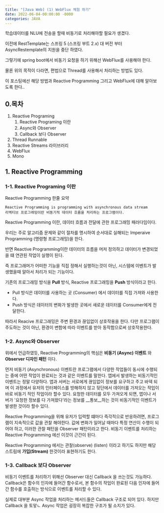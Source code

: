 ```yaml
---
title: "[Java Web] (1) WebFlux 체험 하기"
date: 2022-06-04-00:00:00 -0000
categories: JAVA
---
```


학습데이터를 NLU에 전송을 할때 비동기로 처리해야할 필요가 생겼다.

이전에 RestTemplate는 스프링 5 (스프링 부트 2.x) 대 버전 부터 AsyncRestemplate의 지원을 중단 하였다.

그렇기에 spring boot에서 비동기 요청을 하기 위해선 WebFlux를 사용해야 한다.

물론 위의 목적이 다라면, 편법으로 Thread를 사용해서 처리하는 방법도 있다.

이 포스팅에선 해당 방법과 Reactive Programming 그리고 WebFlux에 대해 알아보도록 한다..

## 0.목차
1. Reactive Programing 
   1. Reactive Programing 이란
   2. Async와 Observer
   3. Callback 보다 Observer
2. Thread Runnable
3. Reactive Streams 라이브러리
4. WebFlux
5. Mono


## 1. Reactive Programming 

### 1-1. Reactive Programing 이란
Reactive Programming 한줄 요약

```
Reactive Programming is programming with asynchronous data stream
리엑티브 프로그래밍이란 비동기적 데이터 흐름을 처리하는 프로그램이다.
```

Reactive Programming 이란, 데이터 흐름과 전달에 관한 프로그래밍 패러다임이다.

우리는 주로 알고리즘 문제와 같이 절차를 명시하여 순서대로 실해되는 Imperaive Programming (명령형 프로그래밍)을 한다.

반면 Reactive Programming이란 데이터의 흐름을 머저 정의하고 데이터가 변경되었을 떄 연관된 작업이 실행이 된다.

즉 프로그래머가 어떠한 기능을 직접 정해서 실행하는것이 아닌, 시스템에 이벤트가 발생했을때 알아서 처리가 되는 기능이다.

기존의 프로그래밍 방식을 __Pull__ 방식, Reactive 프로그래밍을 __Push__ 방식이라고 한다.
- Pull 방식은 데이터를 사용하는 곳 (Consumer) 에서 데이터를 직접 가져와 사용한다.
- Push 방식은 데이터의 변화가 발생한 곳에서 새로운 데이터를 Consumer에게 전달한다. 

따라서 Reacive 프로그래밍은 주변 환경과 끊임없이 상호작용을 한다. 다만 프로그램이 주도하는 것이 아닌, 환경이 변함에 따라 이벤트를 받아 동작함으로써 상호작용한다. 

### 1-2. Async와 Observer
위에서 언급하였듯, Reactive Programming의 핵심은 __비동기 (Async) 이벤트__ 와 __Observer 디자인 패턴__ 이다.

먼저 비동기 (Asynchronous) 이벤트란 프로그램에서 다양한 작업들이 동시에 수행되는 중에 어떤 작업이 완료되는 것과 같은 이벤트를 말한다.
앱에서 발생하는 비동기적인 이벤트는 정말 다양하다.
앱과 서버는 서로에게 끊임없이 정보를 요구하고 주고 바덱 되며 이 과정에서 유저의 인터페이스를 방해하지 않고 뒷단에서 데이터를 가져오는 작업이 바로 비동기 적인 작업이라 할수 있다.
요청한 데이터를 모두 가져오게 되면, 앱이나 서버가 '요청한 정보를 다 가져왔다'라는 정보를 __통보__하는 것이 비동기적인 이벤트가 발생한 것이라 할수 있다.

Reactive Programming을 위해 유저가 입력할 떄마다 즉각적으로 반응하려면, 프로그램이 지속적으로 값을 관찰 해야한다. 값에 변화가 일어날 때마다 특정 연산이 수행이 되어야 하고, 이러한 관찰 패턴을 Observer 패턴이라고 한다. 비동기 이벤트를 처리하는 Reactive Programming 에선 이것이 근간이 된다.

Reactive Programming 에서는 관찰(observe) (listen) 이라고 하기도 하지만 해당 스트림에 __가입(Stream)__ 한것이라 표현하기도 한다. 

### 1-3. Callback 보다 Observer
비동기 이벤트를 처리하기 위해선 Observer 대신 Callback 을 쓰는것도 가능하다.
Callback은 함수의 인자에 들어간 함수로서, 본 함수의 작업이 완료된 다음 인자에 들어간 함수를 호출하는 방식으로 이벤트를 처리할 수 있다.

실제로 대부분 Async 작업을 처리하는 메서드들은 Callback 구조로 되어 있다. 하지만 Callback 을 토앟ㄴ Async 작업은 굉장히 복잡한 구조가 될 소지가 있다. 
